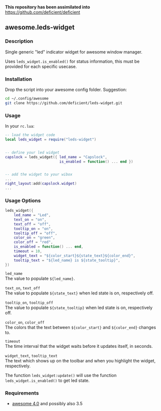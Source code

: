 **This repository has been assimilated into** https://github.com/deficient/deficient


## awesome.leds-widget

### Description

Single generic "led" indicator widget for awesome window manager.

Uses `leds_widget.is_enabled()` for status information, this must be provided
for each specific usecase.


### Installation

Drop the script into your awesome config folder. Suggestion:

```bash
cd ~/.config/awesome
git clone https://github.com/deficient/leds-widget.git
```


### Usage

In your `rc.lua`:

```lua
-- load the widget code
local leds_widget = require("leds-widget")


-- define your led widget
capslock = leds_widget({ led_name = "Capslock",
                         is_enabled = function() ... end })


-- add the widget to your wibox
...
right_layout:add(capslock.widget)
...
```

### Usage Options

```lua
leds_widget({
    led_name = "Led",
    text_on = "on",
    text_off = "off",
    tooltip_on = "on",
    tooltip_off = "off",
    color_on = "green",
    color_off = "red",
    is_enabled = function() ... end,
    timeout = 10,
    widget_text = "${color_start}${state_text}${color_end}",
    tooltip_text = "${led_name} is ${state_tooltip}",
})
```

`led_name`  
The value to populate `${led_name}`.

`text_on`, `text_off`  
The value to populate `${state_text}` when led state is on, respectively off.

`tooltip_on`, `tooltip_off`  
The value to populate `${state_tooltip}` when led state is on, respectively off.

`color_on`, `color_off`  
The colors that the text between `${color_start}` and `${color_end}` changes to.

`timeout`  
The time interval that the widget waits before it updates itself, in seconds.

`widget_text`, `tooltip_text`  
The text which shows up on the toolbar and when you highlight the widget, respectively.

The function `leds_widget:update()` will use the function `leds_widget.is_enabled()`
to get led state.


### Requirements

* [awesome 4.0](http://awesome.naquadah.org/) and possibly also 3.5


